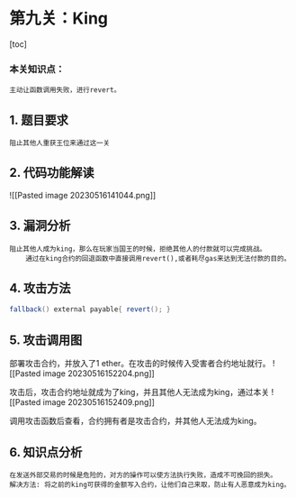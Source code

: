 # 第九关：King
[toc]
### 本关知识点：
```
主动让函数调用失败，进行revert。
```

## 1. 题目要求
`阻止其他人重获王位来通过这一关 `

## 2. 代码功能解读
![[Pasted image 20230516141044.png]]


## 3. 漏洞分析
```
阻止其他人成为king，那么在玩家当国王的时候，拒绝其他人的付款就可以完成挑战。
	通过在king合约的回退函数中直接调用revert(),或者耗尽gas来达到无法付款的目的。

```

## 4. 攻击方法
``` java
fallback() external payable{ revert(); }
```

## 5. 攻击调用图

部署攻击合约，并放入了1 ether。在攻击的时候传入受害者合约地址就行。
![[Pasted image 20230516152204.png]]

攻击后，攻击合约地址就成为了king，并且其他人无法成为king，通过本关
![[Pasted image 20230516152409.png]]



调用攻击函数后查看，合约拥有者是攻击合约，并其他人无法成为king。
## 6. 知识点分析
	在发送外部交易的时候是危险的，对方的操作可以使方法执行失败，造成不可挽回的损失。
	解决方法: 将之前的king可获得的金额写入合约，让他们自己来取，防止有人恶意成为king。



